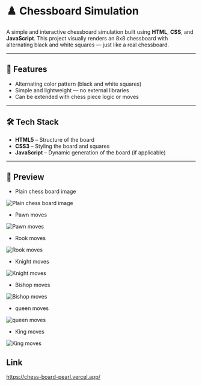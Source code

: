 # ♟️ Chessboard Simulation

A simple and interactive chessboard simulation built using **HTML**, **CSS**, and **JavaScript**. This project visually renders an 8x8 chessboard with alternating black and white squares — just like a real chessboard.

---

## 🚀 Features

- Alternating color pattern (black and white squares)
- Simple and lightweight — no external libraries
- Can be extended with chess piece logic or moves

---

## 🛠️ Tech Stack

- **HTML5** – Structure of the board  
- **CSS3** – Styling the board and squares  
- **JavaScript** – Dynamic generation of the board (if applicable)

---

## 📸 Preview
* Plain chess board image
  
![Plain chess board image](image.png)

* Pawn moves

![Pawn moves](image-2.png)

* Rook moves

![Rook moves](image-3.png)

* Knight moves

![Knight moves](image-4.png)

* Bishop moves 

![Bishop moves](image-5.png)

* queen moves

![queen moves](image-6.png)

* King moves

![King moves](image-7.png)


## Link
  https://chess-board-pearl.vercel.app/ 